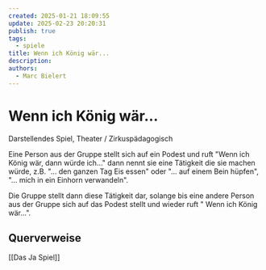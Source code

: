 ```yaml
---
created: 2025-01-21 18:09:55
update: 2025-02-23 20:20:31
publish: true
tags:
  - spiele
title: Wenn ich König wär...
description: 
authors:
  - Marc Bielert
---
```


# Wenn ich König wär...

Darstellendes Spiel, Theater / Zirkuspädagogisch

Eine Person aus der Gruppe stellt sich auf ein Podest und ruft "Wenn ich König wär, dann würde ich..." dann nennt sie eine Tätigkeit die sie machen würde, z.B. "... den ganzen Tag Eis essen" oder "... auf einem Bein hüpfen", "... mich in ein Einhorn verwandeln".

Die Gruppe stellt dann diese Tätigkeit dar, solange bis eine andere Person aus der Gruppe sich auf das Podest stellt und wieder ruft " Wenn ich König wär...".

## Querverweise

[[Das Ja Spiel]]

